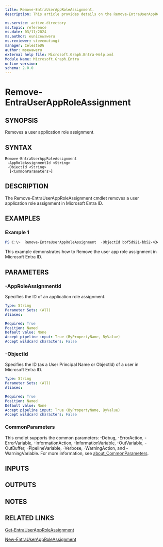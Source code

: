 ```yaml
---
title: Remove-EntraUserAppRoleAssignment.
description: This article provides details on the Remove-EntraUserAppRoleAssignment command.

ms.service: active-directory
ms.topic: reference
ms.date: 03/11/2024
ms.author: eunicewaweru
ms.reviewer: stevemutungi
manager: CelesteDG
author: msewaweru
external help file: Microsoft.Graph.Entra-Help.xml
Module Name: Microsoft.Graph.Entra
online version:
schema: 2.0.0
---
```


# Remove-EntraUserAppRoleAssignment

## SYNOPSIS
Removes a user application role assignment.

## SYNTAX

```
Remove-EntraUserAppRoleAssignment
 -AppRoleAssignmentId <String> 
 -ObjectId <String>
  [<CommonParameters>]
```

## DESCRIPTION
The Remove-EntraUserAppRoleAssignment cmdlet removes a user application role assignment in Microsoft Entra ID.

## EXAMPLES

### Example 1
```powershell
PS C:\>  Remove-EntraUserAppRoleAssignment  -ObjectId bbf5d921-bb52-434b-96a0-95888e44faf5 -AppRoleAssignmentId Idn1u1K7S0OWoJWIjkT69ZuAI6_HyiZJv_bPBryomlg

```

This example demonstrates how to Remove the user app role assignment in Microsoft Entra ID.   

## PARAMETERS

### -AppRoleAssignmentId
Specifies the ID of an application role assignment.

```yaml
Type: String
Parameter Sets: (All)
Aliases:

Required: True
Position: Named
Default value: None
Accept pipeline input: True (ByPropertyName, ByValue)
Accept wildcard characters: False
```

### -ObjectId
Specifies the ID (as a User Principal Name or ObjectId) of a user in Microsoft Entra ID.

```yaml
Type: String
Parameter Sets: (All)
Aliases:

Required: True
Position: Named
Default value: None
Accept pipeline input: True (ByPropertyName, ByValue)
Accept wildcard characters: False
```

### CommonParameters
This cmdlet supports the common parameters: -Debug, -ErrorAction, -ErrorVariable, -InformationAction, -InformationVariable, -OutVariable, -OutBuffer, -PipelineVariable, -Verbose, -WarningAction, and -WarningVariable. For more information, see [about_CommonParameters](http://go.microsoft.com/fwlink/?LinkID=113216).

## INPUTS

## OUTPUTS

## NOTES

## RELATED LINKS

[Get-EntraUserAppRoleAssignment](Get-EntraUserAppRoleAssignment.md)

[New-EntraUserAppRoleAssignment](New-EntraUserAppRoleAssignment.md)

